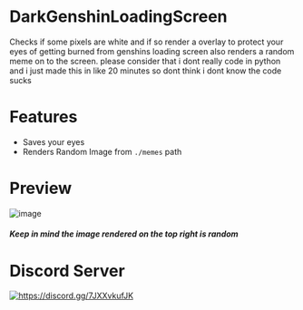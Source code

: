 # DarkGenshinLoadingScreen
Checks if some pixels are white and if so render a overlay to protect your eyes of getting burned from genshins loading screen
also renders a random meme on to the screen. please consider that i dont really code in python and i just made this in like 20 minutes so dont think i dont know the code sucks

# Features
- Saves your eyes
- Renders Random Image from `./memes` path

# Preview
![image](https://github.com/user-attachments/assets/a72d0976-20f3-46c4-942d-80c76cc839f7)
##### Keep in mind the image rendered on the top right is random

# Discord Server
<a href="https://discord.gg/7JXXvkufJK"><img src="https://invidget.switchblade.xyz/7JXXvkufJK" alt="https://discord.gg/7JXXvkufJK"/></a>
